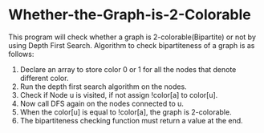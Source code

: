 # Whether-the-Graph-is-2-Colorable
This program will check whether a graph is 2-colorable(Bipartite) or not by using Depth First Search.
Algorithm to check bipartiteness of a graph is as follows:
1. Declare an array to store color 0 or 1 for all the nodes that denote different color.
2. Run the depth first search algorithm on the nodes.
3. Check if Node u is visited, if not assign !color[a] to color[u].
4. Now call DFS again on the nodes connected to u.
5. When the color[u] is equal to !color[a], the graph is 2-colorable.
6. The bipartiteness checking function must return a value at the end.
